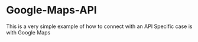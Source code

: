 # Google-Maps-API
This is a very simple example of how to connect with an API 
Specific case is with Google Maps
